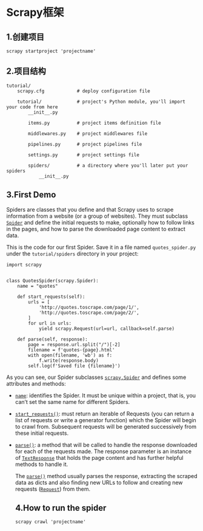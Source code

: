 # Scrapy框架

## 1.创建项目

`scrapy startproject 'projectname'`

## 2.项目结构

```
tutorial/
    scrapy.cfg            # deploy configuration file

    tutorial/             # project's Python module, you'll import your code from here
        __init__.py

        items.py          # project items definition file

        middlewares.py    # project middlewares file

        pipelines.py      # project pipelines file

        settings.py       # project settings file

        spiders/          # a directory where you'll later put your spiders
            __init__.py
```

## 3.First Demo

Spiders are classes that you define and that Scrapy uses to scrape information from a website (or a group of websites). They must subclass [`Spider`](https://docs.scrapy.org/en/latest/topics/spiders.html#scrapy.spiders.Spider) and define the initial requests to make, optionally how to follow links in the pages, and how to parse the downloaded page content to extract data.

This is the code for our first Spider. Save it in a file named `quotes_spider.py` under the `tutorial/spiders` directory in your project:

```
import scrapy


class QuotesSpider(scrapy.Spider):
    name = "quotes"

    def start_requests(self):
        urls = [
            'http://quotes.toscrape.com/page/1/',
            'http://quotes.toscrape.com/page/2/',
        ]
        for url in urls:
            yield scrapy.Request(url=url, callback=self.parse)

    def parse(self, response):
        page = response.url.split("/")[-2]
        filename = f'quotes-{page}.html'
        with open(filename, 'wb') as f:
            f.write(response.body)
        self.log(f'Saved file {filename}')
```

As you can see, our Spider subclasses [`scrapy.Spider`](https://docs.scrapy.org/en/latest/topics/spiders.html#scrapy.spiders.Spider) and defines some attributes and methods:

- [`name`](https://docs.scrapy.org/en/latest/topics/spiders.html#scrapy.spiders.Spider.name): identifies the Spider. It must be unique within a project, that is, you can’t set the same name for different Spiders.

- [`start_requests()`](https://docs.scrapy.org/en/latest/topics/spiders.html#scrapy.spiders.Spider.start_requests): must return an iterable of Requests (you can return a list of requests or write a generator function) which the Spider will begin to crawl from. Subsequent requests will be generated successively from these initial requests.

- [`parse()`](https://docs.scrapy.org/en/latest/topics/spiders.html#scrapy.spiders.Spider.parse): a method that will be called to handle the response downloaded for each of the requests made. The response parameter is an instance of [`TextResponse`](https://docs.scrapy.org/en/latest/topics/request-response.html#scrapy.http.TextResponse) that holds the page content and has further helpful methods to handle it.

  The [`parse()`](https://docs.scrapy.org/en/latest/topics/spiders.html#scrapy.spiders.Spider.parse) method usually parses the response, extracting the scraped data as dicts and also finding new URLs to follow and creating new requests ([`Request`](https://docs.scrapy.org/en/latest/topics/request-response.html#scrapy.http.Request)) from them.

  ## 4.How to run the spider

  `scrapy crawl 'projectname'`